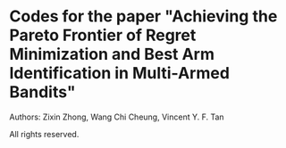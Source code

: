 # Codes for the paper "Achieving the Pareto Frontier of Regret Minimization and Best Arm Identification in Multi-Armed Bandits"

Authors: Zixin Zhong, Wang Chi Cheung, Vincent Y. F. Tan

All rights reserved.
